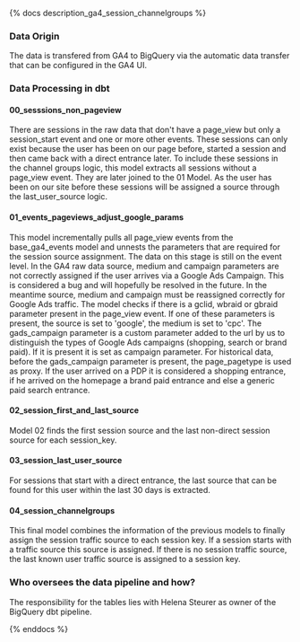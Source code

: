 
{% docs description_ga4_session_channelgroups %}
### Data Origin
The data is transfered from GA4 to BigQuery via the automatic data transfer that can be configured in the GA4 UI.

### Data Processing in dbt

#### 00_sesssions_non_pageview
There are sessions in the raw data that don't have a page_view but only a session_start event and one or more other events.
These sessions can only exist because the user has been on our page before, started a session and then came back with a direct entrance later.
To include these sessions in the channel groups logic, this model extracts all sessions without a page_view event. They are later joined to the 01 Model.
As the user has been on our site before these sessions will be assigned a source through the last_user_source logic.

#### 01_events_pageviews_adjust_google_params
This model incrementally pulls all page_view events from the base_ga4_events model and unnests the parameters that are required for the session source assignment.
The data on this stage is still on the event level.
In the GA4 raw data source, medium and campaign parameters are not correctly assigned if the user arrives via a Google Ads Campaign. 
This is considered a bug and will hopefully be resolved in the future. In the meantime source, medium and campaign must be reassigned correctly for Google Ads traffic.
The model checks if there is a gclid, wbraid or gbraid parameter present in the page_view event. 
If one of these parameters is present, the source is set to 'google', the medium is set to 'cpc'.
The gads_campaign parameter is a custom parameter added to the url by us to distinguish the types of Google Ads campaigns (shopping, search or brand paid).
If it is present it is set as campaign parameter. For historical data, before the gads_campaign parameter is present, the page_pagetype is used as proxy. 
If the user arrived on a PDP it is considered a shopping entrance, if he arrived on the homepage a brand paid entrance and else a generic paid search entrance.

#### 02_session_first_and_last_source
Model 02 finds the first session source and the last non-direct session source for each session_key.

#### 03_session_last_user_source
For sessions that start with a direct entrance, the last source that can be found for this user within the last 30 days is extracted.

#### 04_session_channelgroups
This final model combines the information of the previous models to finally assign the session traffic source to each session key.
If a session starts with a traffic source this source is assigned. 
If there is no session traffic source, the last known user traffic source is assigned to a session key.

### Who oversees the data pipeline and how? 
The responsibility for the tables lies with Helena Steurer as owner of the BigQuery dbt pipeline.


{% enddocs %}
